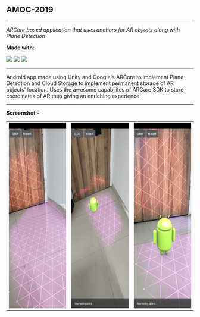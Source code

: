 ## AMOC-2019
___
*ARCore based application that uses anchors for AR objects along with Plane Detection*

**Made with**:-

![](https://img.shields.io/badge/csharp%20-%23100000.svg?&style=for-the-badge&logo=csharp&logoColor=white)
![](https://img.shields.io/badge/unity%20-%23100000.svg?&style=for-the-badge&logo=unity&logoColor=white)
![](https://img.shields.io/badge/arcore-%23ED8B00.svg?&style=for-the-badge&logo=arcore&logoColor=white)

___

Android app made using Unity and Google's ARCore to implement Plane Detection and Cloud Storage to implement permanent storage of AR objects' location. Uses the awesome capabilites of ARCore SDK to store coordinates of AR thus giving an enriching experience.

___

**Screenshot**:-

<table style="border-spacing:15px">
  <tr>
    <td><img src = "https://github.com/kshitijsuri90/ARCore-Cloud-Anchor/blob/master/screenshots/1.jpeg" width = "250" height = "500" /></td>
    <td><img src = "https://github.com/kshitijsuri90/ARCore-Cloud-Anchor/blob/master/screenshots/2.jpeg" width = "250" height = "500" /></td>
    <td><img src = "https://github.com/kshitijsuri90/ARCore-Cloud-Anchor/blob/master/screenshots/3.jpeg" width = "250" height = "500" /></td>
  </tr>
 </table>


